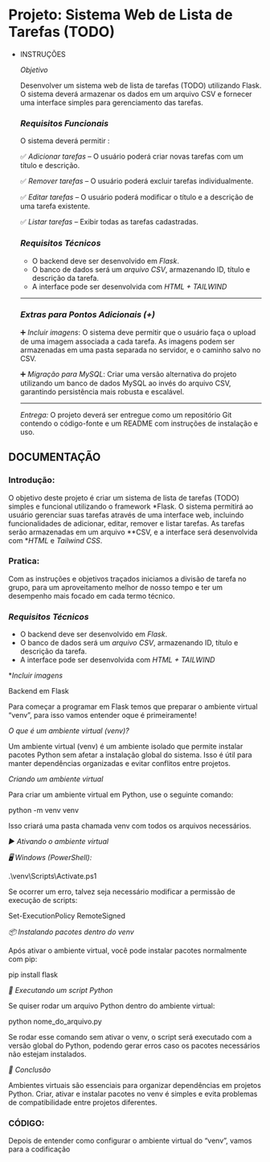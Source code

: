 # Projeto: Sistema Web de Lista de Tarefas (TODO)

- INSTRUÇÕES
    
    *Objetivo*
    
    Desenvolver um sistema web de lista de tarefas (TODO) utilizando Flask. O sistema deverá armazenar os dados em um arquivo CSV e fornecer uma interface simples para gerenciamento das tarefas.
    
    ### *Requisitos Funcionais*
    
    O sistema deverá permitir :
    
    ✅ *Adicionar tarefas* – O usuário poderá criar novas tarefas com um título e descrição.
    
    ✅ *Remover tarefas* – O usuário poderá excluir tarefas individualmente.
    
    ✅ *Editar tarefas* – O usuário poderá modificar o título e a descrição de uma tarefa existente.
    
    ✅ *Listar tarefas* – Exibir todas as tarefas cadastradas.
    
    ### *Requisitos Técnicos*
    
    - O backend deve ser desenvolvido em *Flask*.
    - O banco de dados será um *arquivo CSV*, armazenando ID, título e descrição da tarefa.
    - A interface pode ser desenvolvida com *HTML + TAILWIND*
    
    ---
    
    ### *Extras para Pontos Adicionais (+)*
    
    ➕ *Incluir imagens*: O sistema deve permitir que o usuário faça o upload de uma imagem associada a cada tarefa. As imagens podem ser armazenadas em uma pasta separada no servidor, e o caminho salvo no CSV.
    
    ➕ *Migração para MySQL*: Criar uma versão alternativa do projeto utilizando um banco de dados MySQL ao invés do arquivo CSV, garantindo persistência mais robusta e escalável.
    
    ---
    
    *Entrega:* O projeto deverá ser entregue como um repositório Git contendo o código-fonte e um README com instruções de instalação e uso.
    

## DOCUMENTAÇÃO

### Introdução:

O objetivo deste projeto é criar um sistema de lista de tarefas (TODO) simples e funcional utilizando o framework *Flask. O sistema permitirá ao usuário gerenciar suas tarefas através de uma interface web, incluindo funcionalidades de adicionar, editar, remover e listar tarefas. As tarefas serão armazenadas em um arquivo **CSV, e a interface será desenvolvida com **HTML* e *Tailwind CSS*.

### Pratica:

Com as instruções e objetivos traçados iniciamos a divisão de tarefa no grupo, para um aproveitamento melhor de nosso tempo e ter um desempenho mais focado em cada termo técnico.

### *Requisitos Técnicos*

- O backend deve ser desenvolvido em *Flask*.
- O banco de dados será um *arquivo CSV*, armazenando ID, título e descrição da tarefa.
- A interface pode ser desenvolvida com *HTML + TAILWIND*

**Incluir imagens*

Backend em Flask

Para começar a programar em Flask temos que preparar o ambiente virtual “venv”, para isso vamos entender oque é primeiramente!

*O que é um ambiente virtual (venv)?*

Um ambiente virtual (venv) é um ambiente isolado que permite instalar pacotes Python sem afetar a instalação global do sistema. Isso é útil para manter dependências organizadas e evitar conflitos entre projetos.

*Criando um ambiente virtual*

Para criar um ambiente virtual em Python, use o seguinte comando:


python -m venv venv


Isso criará uma pasta chamada venv com todos os arquivos necessários.

*▶️ Ativando o ambiente virtual*

*🖥 Windows (PowerShell):*


.\venv\Scripts\Activate.ps1


Se ocorrer um erro, talvez seja necessário modificar a permissão de execução de scripts:


Set-ExecutionPolicy RemoteSigned


*📦 Instalando pacotes dentro do venv*

Após ativar o ambiente virtual, você pode instalar pacotes normalmente com pip:


pip install flask


*🚀 Executando um script Python*

Se quiser rodar um arquivo Python dentro do ambiente virtual:


python nome_do_arquivo.py


Se rodar esse comando sem ativar o venv, o script será executado com a versão global do Python, podendo gerar erros caso os pacotes necessários não estejam instalados.

*📌 Conclusão*

Ambientes virtuais são essenciais para organizar dependências em projetos Python. Criar, ativar e instalar pacotes no venv é simples e evita problemas de compatibilidade entre projetos diferentes.

### CÓDIGO:

Depois de entender como configurar o ambiente virtual do “venv”, vamos para a codificação
